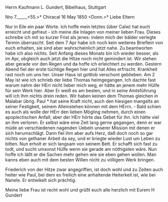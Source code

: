 Herrn Kaufmann L. Gundert, Bibelhaus, Stuttgart

Nro 7._____<55.>* Chiracal 16 May 1850
 <Donn.>*
Liebe Eltern

Nur in Eile ein paar Worte. Ich hoffe mein letztes (über Calw) hat euch erreicht und gefreut - ich meine die Inlagen von meiner lieben Frau. Dieses schreibe ich mit so kurzer Frist als jenes: indem mich der bälder verlegte Termin überrascht. Seit dem 7 Apr habe ich noch kein weiteres Brieflein von euch erhalten, sie sind aber wahrscheinlich jetzt nahe. Zu beantworten habe ich also nichts. Seit Anfang dieses Monats bin ich wieder besser, als im Apr, obgleich auch jetzt die Hitze noch nicht gemindert ist. Wir stehen aber gerade vor den Regen und da hoffe ich erleichtert zu werden. Gestern Abend fiel der erste tüchtige Regen hier und hat Alles erfrischt. Krankheit rast noch um uns her. Unser Haus ist gottlob verschont geblieben. Am 2 May ist wie ich schrieb der liebe Thomas heimgegangen. Ich dachte fast warum nahm der HErr nicht lieber mich weg, er hätte an jenem mehr Hülfe für sein Werk hier. Aber Er weiß es am besten, und in seine Amtsführung will ich Ihm nichts drein reden. Wir haben keinen dem Thomas gleichen in Malabar übrig. Paul <Tschandr>* hat seine Kraft nicht, auch den hiesigen mangelts an seiner Festigkeit, seinem Alleinstehen können mit dem HErrn. - Bald schien es auch als wolle der HErr den lieben Mögling nehmen, durch einen apoplectischen Anfall; aber der HErr hörte das Gebet für ihn. Ich hätte viel an ihm verloren. Er selbst wäre eine Zeit lang gerne gegangen, denn er war müde an verschiedenen nagenden Uebeln unserer Mission mit denen er sich herumschlägt. Dann fiel ihm aber aufs Herz, daß doch noch so gar nichts von gethaner Arbeit da sey, und er kriegte wieder Lust um Leben zu bitten. Nun erholt er sich langsam von seinem Bett. Er schafft sich fast zu todt, und sucht umsonst Hülfe wenn sie gerade am nöthigsten wäre. Nun hoffe ich läßt er die Sachen mehr gehen wie sie eben gehen wollen. Man kanns eben auch mit dem besten Willen nicht zu völligem Werk bringen.

Friederich von der Hitze zwar angegriffen, ist doch wohl und zu Zeiten auch heiter wie Paul, bei dem es freilich eine anhaltende Heiterkeit ist, wie bei Nanele. Er entwikelt sich prächtig.

Meine liebe Frau ist recht wohl und grüßt euch alle herzlich mit  Eurem
 H Gundert

